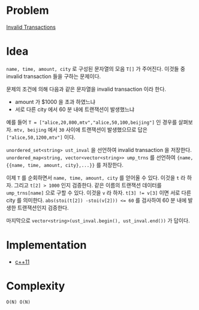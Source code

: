 # Problem

[Invalid Transactions](https://leetcode.com/problems/invalid-transactions/)

# Idea

`name, time, amount, city` 로 구성된 문자열의 모음 `T[]` 가 주어진다.
이것들 중 invalid transaction 들을 구하는 문제이다.

문제의 조건에 의해 다음과 같은 문자열을 invalid transaction 이라 한다.

* amount 가 $1000 을 초과 하였느냐
* 서로 다른 city 에서 60 분 내에 트랜잭션이 발생했느냐

예를 들어 `T = ["alice,20,800,mtv","alice,50,100,beijing"]` 인 경우를
살펴보자. `mtv, beijing` 에서 `30` 사이에 트랜잭션이 발생했으므로 답은 
`["alice,50,1200,mtv"]` 이다.

`unordered_set<string> ust_inval` 을 선언하여 invalid transaction 을
저장한다. `unordered_map<string, vector<vector<string>> ump_trns` 를
선언하여 `{name, {{name, time, amount, city},...}}` 를 저장한다.

이제 `T` 를 순회하면서 `name, time, amount, city` 를 얻어올 수 있다.
이것을 `t` 라 하자.  그리고 `t[2] > 1000` 인지 검증한다. 같은 이름의
트랜잭션 데이터를 `ump_trns[name]` 으로 구할 수 있다. 이것을 `v` 라
하자.  `t[3] != v[3]` 이면 서로 다른 city 를 의미한다. `abs(stoi(t[2])
-stoi(v[2])) <= 60` 를 검사하여 60 분 내에 발생한 트랜잭션인지
검증한다.

마지막으로 `vector<string>(ust_inval.begin(), ust_inval.end())` 가
답이다.

# Implementation

* [c++11](a.cpp)

# Complexity

```
O(N) O(N)
```

